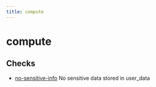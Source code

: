 ```yaml
---
title: compute
---
```


# compute

## Checks


- [no-sensitive-info](no-sensitive-info) No sensitive data stored in user_data



